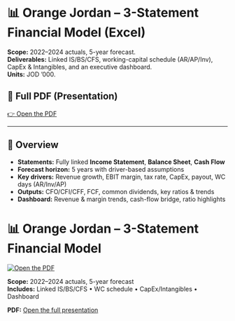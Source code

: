 # 📊 Orange Jordan – 3-Statement Financial Model (Excel)

**Scope:** 2022–2024 actuals, 5-year forecast.  
**Deliverables:** Linked IS/BS/CFS, working-capital schedule (AR/AP/Inv), CapEx & Intangibles, and an executive dashboard.  
**Units:** JOD ’000.

## 📄 Full PDF (Presentation)
[👉 Open the PDF](./docs/Orange_Jordan_Model.pdf)

---

## 🧠 Overview
- **Statements:** Fully linked **Income Statement**, **Balance Sheet**, **Cash Flow**
- **Forecast horizon:** 5 years with driver-based assumptions
- **Key drivers:** Revenue growth, EBIT margin, tax rate, CapEx, payout, WC days (AR/Inv/AP)
- **Outputs:** CFO/CFI/CFF, FCF, common dividends, key ratios & trends
- **Dashboard:** Revenue & margin trends, cash-flow bridge, ratio highlights

# 📊 Orange Jordan – 3-Statement Financial Model

[![Open the PDF](./docs/cover_thumbnail.png)](./docs/Orange_Jordan_Model.pdf)

**Scope:** 2022–2024 actuals, 5-year forecast  
**Includes:** Linked IS/BS/CFS • WC schedule • CapEx/Intangibles • Dashboard

**PDF:** [Open the full presentation](./docs/Orange_Jordan_Model.pdf)

